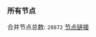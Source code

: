 ### 所有节点
合并节点总数: `28872`
[节点链接](https://github.com/qjlxg/586/raw/refs/heads/master/sub/sub_merge_base64.txt)


